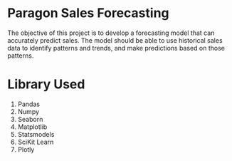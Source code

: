 # Paragon Sales Forecasting

The objective of this project is to develop a forecasting model that can accurately predict sales. The model should be able to use historical sales data to identify patterns and trends, and make predictions based on those patterns.



# Library Used
1. Pandas
2. Numpy
3. Seaborn
4. Matplotlib
5. Statsmodels
6. SciKit Learn
7. Plotly
